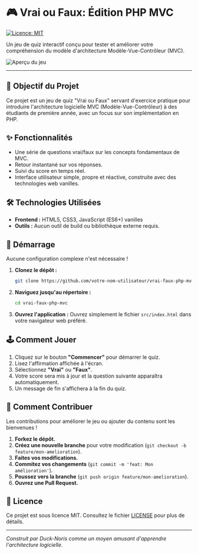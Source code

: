 # 🎮 Vrai ou Faux: Édition PHP MVC

[![Licence: MIT](https://img.shields.io/badge/License-MIT-yellow.svg)](https://opensource.org/licenses/MIT)

Un jeu de quiz interactif conçu pour tester et améliorer votre compréhension du modèle d'architecture Modèle-Vue-Contrôleur (MVC).

![Aperçu du jeu](https://raw.githubusercontent.com/Ryn-Bghl/vrai-faux-php-mvc/refs/heads/main/src/images/website%20preview.png)

---

## 🎯 Objectif du Projet

Ce projet est un jeu de quiz "Vrai ou Faux" servant d'exercice pratique pour introduire l'architecture logicielle MVC (Modèle-Vue-Contrôleur) à des étudiants de première année, avec un focus sur son implémentation en PHP.

## ✨ Fonctionnalités

-   Une série de questions vrai/faux sur les concepts fondamentaux de MVC.
-   Retour instantané sur vos réponses.
-   Suivi du score en temps réel.
-   Interface utilisateur simple, propre et réactive, construite avec des technologies web vanilles.

## 🛠️ Technologies Utilisées

-   **Frontend :** HTML5, CSS3, JavaScript (ES6+) vanilles
-   **Outils :** Aucun outil de build ou bibliothèque externe requis.

## 🚀 Démarrage

Aucune configuration complexe n'est nécessaire !

1.  **Clonez le dépôt :**
    ```bash
    git clone https://github.com/votre-nom-utilisateur/vrai-faux-php-mvc.git
    ```
2.  **Naviguez jusqu'au répertoire :**
    ```bash
    cd vrai-faux-php-mvc
    ```
3.  **Ouvrez l'application :**
    Ouvrez simplement le fichier `src/index.html` dans votre navigateur web préféré.

## 🕹️ Comment Jouer

1.  Cliquez sur le bouton **"Commencer"** pour démarrer le quiz.
2.  Lisez l'affirmation affichée à l'écran.
3.  Sélectionnez **"Vrai"** ou **"Faux"**.
4.  Votre score sera mis à jour et la question suivante apparaîtra automatiquement.
5.  Un message de fin s'affichera à la fin du quiz.

## 🤝 Comment Contribuer

Les contributions pour améliorer le jeu ou ajouter du contenu sont les bienvenues !

1.  **Forkez le dépôt.**
2.  **Créez une nouvelle branche** pour votre modification (`git checkout -b feature/mon-amelioration`).
3.  **Faites vos modifications.**
4.  **Commitez vos changements** (`git commit -m 'feat: Mon amélioration'`).
5.  **Poussez vers la branche** (`git push origin feature/mon-amelioration`).
6.  **Ouvrez une Pull Request.**

## 📄 Licence

Ce projet est sous licence MIT. Consultez le fichier [LICENSE](LICENSE) pour plus de détails.

---
*Construit par _Duck-Noris_ comme un moyen amusant d'apprendre l'architecture logicielle.*
